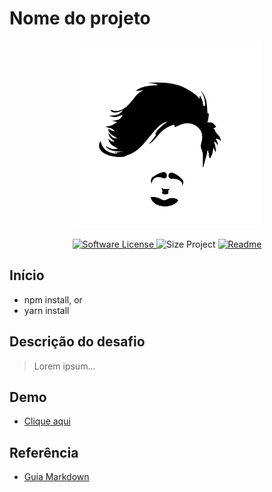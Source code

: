 # Nome do projeto

<p align="center">
  <a href="" target="_blank" >
    <img alt="" src="./.github/assets/brand.jpg" width="300" />
  </a>
</p>

<p align="center">
    <a href="#">
        <img alt="Software License" src="https://img.shields.io/badge/License-MIT-brightgreen">
    </a>
    <a>
        <img alt="Size Project" src="https://img.shields.io/github/languages/code-size/user/repo?color=red">
    </a>
    <a href="./README-ptbr.md">
        <img alt="Readme" src="https://img.shields.io/badge/Translate-pt--br-blue">
    </a>
</p>

## Início
- npm install, or
- yarn install

## Descrição do desafio
> Lorem ipsum...

## Demo
- [Clique aqui](#)

## Referência
- [Guia Markdown](https://guides.github.com/features/mastering-markdown/)